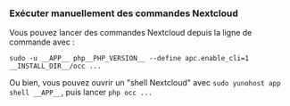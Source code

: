 ### Exécuter manuellement des commandes Nextcloud

Vous pouvez lancer des commandes Nextcloud depuis la ligne de commande avec :

```
sudo -u __APP__ php__PHP_VERSION__ --define apc.enable_cli=1 __INSTALL_DIR__/occ ...
```

Ou bien, vous pouvez ouvrir un "shell Nextcloud" avec `sudo yunohost app shell __APP__`, puis lancer `php occ ...`
